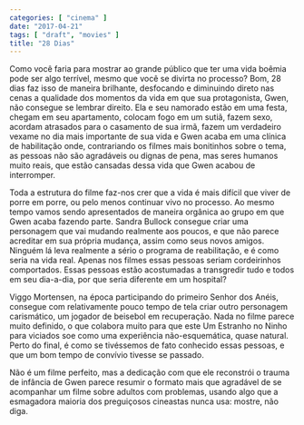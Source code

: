 ```yaml
---
categories: [ "cinema" ]
date: "2017-04-21"
tags: [ "draft", "movies" ]
title: "28 Dias"
---
```

Como você faria para mostrar ao grande público que ter uma vida boêmia
pode ser algo terrível, mesmo que você se divirta no processo? Bom,
28 dias faz isso de maneira brilhante, desfocando e diminuindo direto
nas cenas a qualidade dos momentos da vida em que sua protagonista, Gwen,
não consegue se lembrar direito. Ela e seu namorado estão em uma festa,
chegam em seu apartamento, colocam fogo em um sutiã, fazem sexo, acordam
atrasados para o casamento de sua irmã, fazem um verdadeiro vexame no dia
mais importante de sua vida e Gwen acaba em uma clínica de habilitação
onde, contrariando os filmes mais bonitinhos sobre o tema, as pessoas
não são agradáveis ou dignas de pena, mas seres humanos muito reais,
que estão cansadas dessa vida que Gwen acabou de interromper.

Toda a estrutura do filme faz-nos crer que a vida é mais difícil que
viver de porre em porre, ou pelo menos continuar vivo no processo. Ao
mesmo tempo vamos sendo apresentados de maneira orgânica ao grupo em que
Gwen acaba fazendo parte. Sandra Bullock consegue criar uma personagem
que vai mudando realmente aos poucos, e que não parece acreditar
em sua própria mudança, assim como seus novos amigos. Ninguém
lá leva realmente a sério o programa de reabilitação, e é como
seria na vida real. Apenas nos filmes essas pessoas seriam cordeirinhos
comportados. Essas pessoas estão acostumadas a transgredir tudo e todos
em seu dia-a-dia, por que seria diferente em um hospital?

Viggo Mortensen, na época participando do primeiro Senhor dos Anéis,
consegue com relativamente pouco tempo de tela criar outro personagem
carismático, um jogador de beisebol em recuperação. Nada no filme
parece muito definido, o que colabora muito para que este Um Estranho
no Ninho para viciados soe como uma experiência não-esquemática,
quase natural. Perto do final, é como se tivéssemos de fato conhecido
essas pessoas, e que um bom tempo de convívio tivesse se passado.

Não é um filme perfeito, mas a dedicação com que ele reconstrói o
trauma de infância de Gwen parece resumir o formato mais que agradável
de se acompanhar um filme sobre adultos com problemas, usando algo
que a esmagadora maioria dos preguiçosos cineastas nunca usa: mostre,
não diga.
